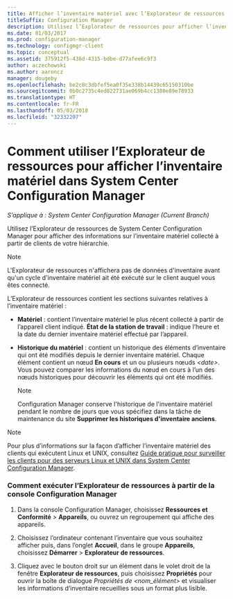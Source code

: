 ```yaml
---
title: Afficher l’inventaire matériel avec l’Explorateur de ressources
titleSuffix: Configuration Manager
description: Utilisez l’Explorateur de ressources pour afficher l’inventaire matériel dans System Center Configuration Manager.
ms.date: 01/03/2017
ms.prod: configuration-manager
ms.technology: configmgr-client
ms.topic: conceptual
ms.assetid: 375912f5-436d-4315-bdbe-d77afee6c9f3
author: aczechowski
ms.author: aaroncz
manager: dougeby
ms.openlocfilehash: be2c8c3dbfef5ea0f35e338b14439c65150310be
ms.sourcegitcommit: 0b0c2735c4ed822731ae069b4cc1380e89e78933
ms.translationtype: HT
ms.contentlocale: fr-FR
ms.lasthandoff: 05/03/2018
ms.locfileid: "32332207"
---
```

# <a name="how-to-use-resource-explorer-to-view-hardware-inventory-in-system-center-configuration-manager"></a>Comment utiliser l’Explorateur de ressources pour afficher l’inventaire matériel dans System Center Configuration Manager

*S’applique à : System Center Configuration Manager (Current Branch)*

Utilisez l’Explorateur de ressources de System Center Configuration Manager pour afficher des informations sur l’inventaire matériel collecté à partir de clients de votre hiérarchie.  

> [!NOTE]  
>  L'Explorateur de ressources n'affichera pas de données d'inventaire avant qu'un cycle d'inventaire matériel ait été exécuté sur le client auquel vous êtes connecté.  

 L’Explorateur de ressources contient les sections suivantes relatives à l’inventaire matériel :  

-   **Matériel** : contient l’inventaire matériel le plus récent collecté à partir de l’appareil client indiqué.  **État de la station de travail** : indique l’heure et la date du dernier inventaire matériel effectué par l’appareil.  

-   **Historique du matériel** : contient un historique des éléments d’inventaire qui ont été modifiés depuis le dernier inventaire matériel. Chaque élément contient un nœud **En cours** et un ou plusieurs nœuds *<date\>*. Vous pouvez comparer les informations du nœud en cours à l’un des nœuds historiques pour découvrir les éléments qui ont été modifiés.  

    > [!NOTE]  
    >  Configuration Manager conserve l'historique de l'inventaire matériel pendant le nombre de jours que vous spécifiez dans la tâche de maintenance du site **Supprimer les historiques d'inventaire anciens**.  

> [!NOTE]  
>  Pour plus d’informations sur la façon d’afficher l’inventaire matériel des clients qui exécutent Linux et UNIX, consultez [Guide pratique pour surveiller les clients pour des serveurs Linux et UNIX dans System Center Configuration Manager](../../../../core/clients/manage/monitor-clients-for-linux-and-unix-servers.md).  

### <a name="how-to-run-resource-explorer-from-the-configuration-manager-console"></a>Comment exécuter l’Explorateur de ressources à partir de la console Configuration Manager  

1.  Dans la console Configuration Manager, choisissez **Ressources et Conformité** > **Appareils**, ou ouvrez un regroupement qui affiche des appareils.  

3.  Choisissez l’ordinateur contenant l’inventaire que vous souhaitez afficher puis, dans l’onglet **Accueil**, dans le groupe **Appareils**, choisissez **Démarrer** >  **Explorateur de ressources**.   

4.  Cliquez avec le bouton droit sur un élément dans le volet droit de la fenêtre **Explorateur de ressources**, puis choisissez **Propriétés** pour ouvrir la boîte de dialogue *Propriétés de <nom_élément\>* et visualiser les informations d’inventaire recueillies sous un format plus lisible.  


